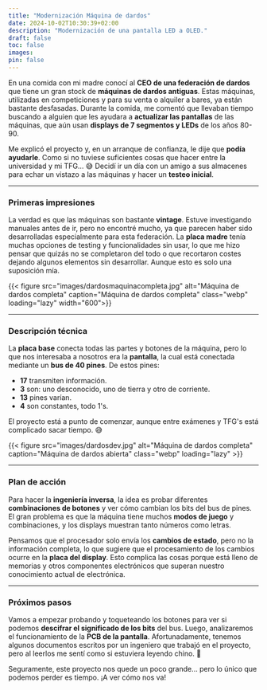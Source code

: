 ```yaml
---
title: "Modernización Máquina de dardos"
date: 2024-10-02T10:30:39+02:00
description: "Modernización de una pantalla LED a OLED."
draft: false
toc: false
images:
pin: false
---
```

En una comida con mi madre conocí al **CEO de una federación de dardos** que tiene un gran stock de **máquinas de dardos antiguas**. Estas máquinas, utilizadas en competiciones y para su venta o alquiler a bares, ya están bastante desfasadas. Durante la comida, me comentó que llevaban tiempo buscando a alguien que les ayudara a **actualizar las pantallas** de las máquinas, que aún usan **displays de 7 segmentos y LEDs** de los años 80-90.

Me explicó el proyecto y, en un arranque de confianza, le dije que **podía ayudarle**. Como si no tuviese suficientes cosas que hacer entre la universidad y mi TFG… 😅 Decidí ir un día con un amigo a sus almacenes para echar un vistazo a las máquinas y hacer un **testeo inicial**.

---

### Primeras impresiones


La verdad es que las máquinas son bastante **vintage**. Estuve investigando manuales antes de ir, pero no encontré mucho, ya que parecen haber sido desarrolladas especialmente para esta federación. La **placa madre** tenía muchas opciones de testing y funcionalidades sin usar, lo que me hizo pensar que quizás no se completaron del todo o que recortaron costes dejando algunos elementos sin desarrollar. Aunque esto es solo una suposición mía.

{{< figure src="images/dardosmaquinacompleta.jpg" alt="Máquina de dardos completa" caption="Máquina de dardos completa" class="webp" loading="lazy" width="600">}}

---

### Descripción técnica

La **placa base** conecta todas las partes y botones de la máquina, pero lo que nos interesaba a nosotros era la **pantalla**, la cual está conectada mediante un **bus de 40 pines**. De estos pines:

- **17** transmiten información.
- **3** son: uno desconocido, uno de tierra y otro de corriente.
- **13** pines varían.
- **4** son constantes, todo 1's.

El proyecto está a punto de comenzar, aunque entre exámenes y TFG's está complicado sacar tiempo. 😅

{{< figure src="images/dardosdev.jpg" alt="Máquina de dardos completa" caption="Máquina de dardos abierta" class="webp" loading="lazy" >}}

---

### Plan de acción

Para hacer la **ingeniería inversa**, la idea es probar diferentes **combinaciones de botones** y ver cómo cambian los bits del bus de pines. El gran problema es que la máquina tiene muchos **modos de juego** y combinaciones, y los displays muestran tanto números como letras. 

Pensamos que el procesador solo envía los **cambios de estado**, pero no la información completa, lo que sugiere que el procesamiento de los cambios ocurre en la **placa del display**. Esto complica las cosas porque está lleno de memorias y otros componentes electrónicos que superan nuestro conocimiento actual de electrónica.

---

### Próximos pasos

Vamos a empezar probando y toqueteando los botones para ver si podemos **descifrar el significado de los bits** del bus. Luego, analizaremos el funcionamiento de la **PCB de la pantalla**. Afortunadamente, tenemos algunos documentos escritos por un ingeniero que trabajó en el proyecto, pero al leerlos me sentí como si estuviera leyendo chino. 🤯

Seguramente, este proyecto nos quede un poco grande… pero lo único que podemos perder es tiempo. ¡A ver cómo nos va!
